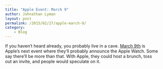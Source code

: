 ```yaml
---
title: "Apple Event: March 9"
author: Johnathan Lyman
layout: post
permalink: /2015/02/27/apple-march-9/
category:
    - Blog
---
```


If you haven’t heard already, you probably live in a cave. [March 9th](http://www.appleworld.today/blog/2015/2/26/apple-sending-out-invites-to-a-march-9th-press-event) is Apple’s next event where they’ll probably announce the Apple Watch. Some say there’ll be more than that. With Apple, they could host a brunch, toss out an invite, and people would speculate on it.

